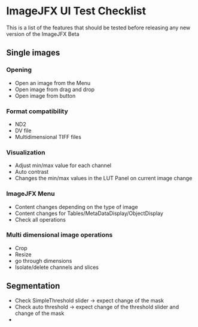 # ImageJFX UI Test Checklist

This is a list of the features that should be tested before releasing any new version of the ImageJFX Beta

## Single images

### Opening

- Open an image from the Menu
- Open image from drag and drop
- Open image from button

### Format compatibility
- ND2
- DV file
- Multidimensional TIFF files

### Visualization
- Adjust min/max value for each channel
- Auto contrast
- Changes the min/max values in the LUT Panel on current image change

### ImageJFX Menu
- Content changes depending on the type of image
- Content changes for Tables/MetaDataDisplay/ObjectDisplay
- Check all operations

### Multi dimensional image operations


- Crop
- Resize
- go through dimensions
- Isolate/delete  channels and slices


## Segmentation
- Check SimpleThreshold slider -> expect change of the mask
- Check auto threshold -> expect change of the threshold slider and change of the mask
- 		 













